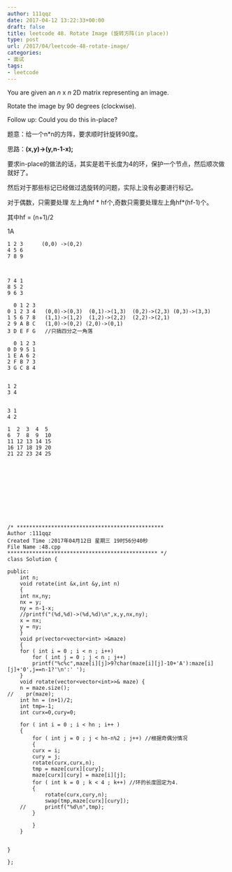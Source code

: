 ```yaml
---
author: 111qqz
date: 2017-04-12 13:22:33+00:00
draft: false
title: leetcode 48. Rotate Image (旋转方阵(in place))
type: post
url: /2017/04/leetcode-48-rotate-image/
categories:
- 面试
tags:
- leetcode
---
```


You are given an _n_ x _n_ 2D matrix representing an image.

Rotate the image by 90 degrees (clockwise).

Follow up:
Could you do this in-place?

题意：给一个n*n的方阵，要求顺时针旋转90度。

思路：**(x,y)->(y,n-1-x);**

要求in-place的做法的话，其实是若干长度为4的环，保护一个节点，然后顺次做就好了。

然后对于那些标记已经做过选旋转的问题，实际上没有必要进行标记。

对于偶数，只需要处理 左上角hf * hf个,奇数只需要处理左上角hf*(hf-1)个。

其中hf = (n+1)/2

1A


    
    1 2 3      (0,0) ->(0,2)
    4 5 6
    7 8 9                    
    
    
    
    7 4 1
    8 5 2
    9 6 3
    
      0 1 2 3
    0 1 2 3 4   (0,0)->(0,3)  (0,1)->(1,3)  (0,2)->(2,3) (0,3)->(3,3)
    1 5 6 7 8   (1,1)->(1,2)  (1,2)->(2,2)  (2,2)->(2,1)  
    2 9 A B C   (1,0)->(0,2) (2,0)->(0,1) 
    3 D E F G   //只搞四分之一角落
    
      0 1 2 3
    0 D 9 5 1
    1 E A 6 2
    2 F B 7 3
    3 G C 8 4
    
    
    1 2
    3 4
    
    
    3 1
    4 2
    
    1  2  3  4  5
    6  7  8  9  10
    11 12 13 14 15
    16 17 18 19 20
    21 22 23 24 25
    
    
    
    
    
    




    
    /* ***********************************************
    Author :111qqz
    Created Time :2017年04月12日 星期三 19时56分40秒
    File Name :48.cpp
    ************************************************ */
    class Solution {
    
    public:
        int n;
        void rotate(int &x,int &y,int n)
        {
        int nx,ny;
        nx = y;
        ny = n-1-x;
        //printf("(%d,%d)->(%d,%d)\n",x,y,nx,ny);
        x = nx;
        y = ny;
        }
        void pr(vector<vector<int> >&maze)
        {
        for ( int i = 0 ; i < n ; i++)
            for ( int j = 0 ; j < n ; j++)
            printf("%c%c",maze[i][j]>9?char(maze[i][j]-10+'A'):maze[i][j]+'0',j==n-1?'\n':' ');
        }
        void rotate(vector<vector<int>>& maze) {
        n = maze.size();
    //    pr(maze);
        int hn = (n+1)/2;
        int tmp=-1;
        int curx=0,cury=0;
    
        for ( int i = 0 ; i < hn ; i++ )
        {
            for ( int j = 0 ; j < hn-n%2 ; j++) //根据奇偶分情况
            {
            curx = i;
            cury = j;
            rotate(curx,curx,n);
            tmp = maze[curx][cury];
            maze[curx][cury] = maze[i][j];
            for ( int k = 0 ; k < 4 ; k++) //环的长度固定为4.
            {
                rotate(curx,cury,n);
                swap(tmp,maze[curx][cury]);
        //      printf("%d\n",tmp);
            }
            
            }
        }  
    
        
    }
    
    };
    






